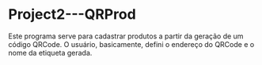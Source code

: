 # Project2---QRProd
Este programa serve para cadastrar produtos a partir da geração de um código QRCode. O usuário, basicamente, defini o endereço do QRCode e o nome da etiqueta gerada.
